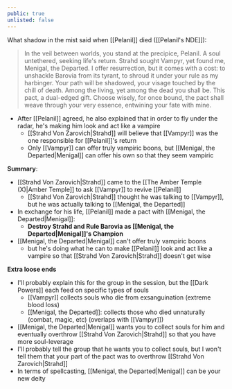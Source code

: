 ```yaml
---
public: true
unlisted: false
---
```


What shadow in the mist said when [[Pelanil]] died ([[Pelanil's NDE]]):
  
>In the veil between worlds, you stand at the precipice, Pelanil. A soul untethered, seeking life's return. Strahd sought Vampyr, yet found me, Menigal, the Departed. I offer resurrection, but it comes with a cost: to unshackle Barovia from its tyrant, to shroud it under your rule as my harbinger. Your path will be shadowed, your visage touched by the chill of death. Among the living, yet among the dead you shall be. This pact, a dual-edged gift. Choose wisely, for once bound, the pact shall weave through your very essence, entwining your fate with mine.

- After [[Pelanil]] agreed, he also explained that in order to fly under the radar, he's making him look and act like a vampire
	- [[Strahd Von Zarovich|Strahd]] will believe that [[Vampyr]] was the one responsible for [[Pelanil]]'s return
	- Only [[Vampyr]] can offer truly vampiric boons, but [[Menigal, the Departed|Menigal]] can offer his own so that they seem vampiric

**Summary**:
- [[Strahd Von Zarovich|Strahd]] came to the [[The Amber Temple (X)|Amber Temple]] to ask [[Vampyr]] to revive [[Pelanil]]
	- [[Strahd Von Zarovich|Strahd]] thought he was talking to [[Vampyr]], but he was actually talking to [[Menigal, the Departed]]
- In exchange for his life, [[Pelanil]] made a pact with [[Menigal, the Departed|Menigal]]:
	- **Destroy Strahd and Rule Barovia as [[Menigal, the Departed|Menigal]]'s Champion**
- [[Menigal, the Departed|Menigal]] can't offer truly vampiric boons
	- but he's doing what he can to make [[Pelanil]] look and act like a vampire so that [[Strahd Von Zarovich|Strahd]] doesn't get wise

**Extra loose ends**
- I'll probably explain this for the group in the session, but the [[Dark Powers]] each feed on specific types of souls
	- [[Vampyr]] collects souls who die from exsanguination (extreme blood loss)
	- [[Menigal, the Departed]]: collects those who died unnaturally (combat, magic, etc) (overlaps with [[Vampyr]])
- [[Menigal, the Departed|Menigal]] wants you to collect souls for him and eventually overthrow [[Strahd Von Zarovich|Strahd]] so that you have more soul-leverage
- I'll probably tell the group that he wants you to collect souls, but I won't tell them that your part of the pact was to overthrow [[Strahd Von Zarovich|Strahd]]
- In terms of spellcasting, [[Menigal, the Departed|Menigal]] can be your new deity
 